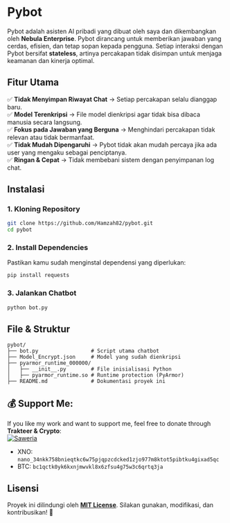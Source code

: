 # Pybot

Pybot adalah asisten AI pribadi yang dibuat oleh saya dan dikembangkan oleh **Nebula Enterprise**. Pybot dirancang untuk memberikan jawaban yang cerdas, efisien, dan tetap sopan kepada pengguna. Setiap interaksi dengan Pybot bersifat **stateless**, artinya percakapan tidak disimpan untuk menjaga keamanan dan kinerja optimal.

## Fitur Utama
✅ **Tidak Menyimpan Riwayat Chat** → Setiap percakapan selalu dianggap baru.  
✅ **Model Terenkripsi** → File model dienkripsi agar tidak bisa dibaca manusia secara langsung.  
✅ **Fokus pada Jawaban yang Berguna** → Menghindari percakapan tidak relevan atau tidak bermanfaat.  
✅ **Tidak Mudah Dipengaruhi** → Pybot tidak akan mudah percaya jika ada user yang mengaku sebagai penciptanya.  
✅ **Ringan & Cepat** → Tidak membebani sistem dengan penyimpanan log chat.

## Instalasi

### 1. **Kloning Repository**
```bash
git clone https://github.com/Hamzah82/pybot.git
cd pybot
```

### 2. **Install Dependencies**
Pastikan kamu sudah menginstal dependensi yang diperlukan:
```bash
pip install requests
```

### 3. **Jalankan Chatbot**
```bash
python bot.py
```

## File & Struktur
```
pybot/
├── bot.py                 # Script utama chatbot
├── Model_Encrypt.json     # Model yang sudah dienkripsi
├── pyarmor_runtime_000000/
│   ├── __init__.py        # File inisialisasi Python
│   ├── pyarmor_runtime.so # Runtime protection (PyArmor)
├── README.md              # Dokumentasi proyek ini
```

## 💰 Support Me:
If you like my work and want to support me, feel free to donate through **Trakteer & Crypto**:  
[![Saweria](https://img.shields.io/badge/Donate-Trakteer-red?style=for-the-badge&logo=ko-fi&logoColor=white)](https://trakteer.id/woka/tip)
* XNO: `nano_34nkk758bnieqtkc6w75pjqpzcdcked1zjo977m8ktot5pibtku4gixad5qc`
* BTC: `bc1qctk0yk6kxnjmwvkl8x6zfsu4g75w3c6qrtq3ja`

## Lisensi
Proyek ini dilindungi oleh **[MIT License](LICENSE)**. Silakan gunakan, modifikasi, dan kontribusikan! 🚀

